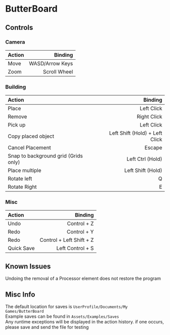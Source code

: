 # ButterBoard

## Controls

### Camera

| Action   |         Binding |
|:---------|----------------:|
| Move     | WASD/Arrow Keys |
| Zoom     |    Scroll Wheel |

### Building

| Action                               |                        Binding |
|:-------------------------------------|-------------------------------:|
| Place                                |                     Left Click |
| Remove                               |                    Right Click |
| Pick up                              |                     Left Click |
| Copy placed object                   | Left Shift (Hold) + Left Click |
| Cancel Placement                     |                         Escape |
| Snap to background grid (Grids only) |               Left Ctrl (Hold) |
| Place multiple                       |              Left Shift (Hold) |
| Rotate left                          |                              Q |
| Rotate Right                         |                              E |

### Misc
| Action     |                  Binding |
|:-----------|-------------------------:|
| Undo       |              Control + Z |
| Redo       |              Control + Y |
| Redo       | Control + Left Shift + Z |
| Quick Save |         Left Control + S |

## Known Issues
Undoing the removal of a Processor element does not restore the program

## Misc Info
The default location for saves is `UserProfile/Documents/My Games/ButterBoard` <br>
Example saves can be found in `Assets/Examples/Saves` <br>
Any runtime exceptions will be displayed in the action history. if one occurs, please save and send the file for testing <br>